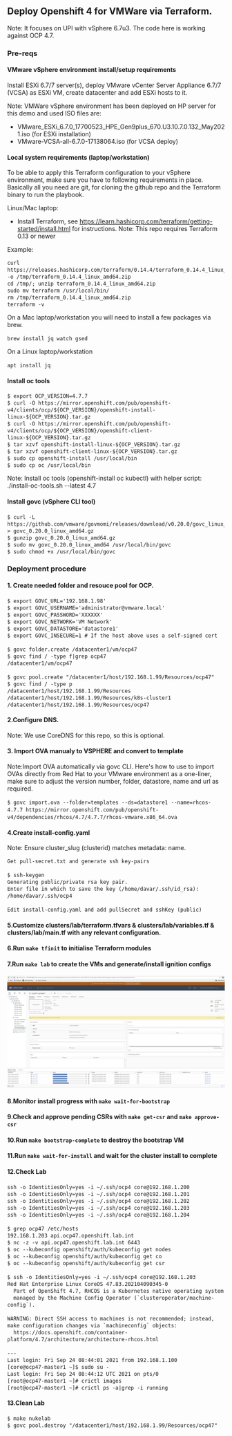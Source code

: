 ## Deploy Openshift 4 for VMWare via Terraform. 

Note: It focuses on UPI with vSphere 6.7u3. The code here is working against OCP 4.7.

### Pre-reqs

#### VMware vSphere environment install/setup requirements

Install ESXi 6.7/7 server(s), deploy VMware vCenter Server Appliance  6.7/7 (VCSA) as ESXi VM, create datacenter and add ESXi hosts to it.

Note: VMWare vSphere environment has been deployed on HP server for this demo and used ISO files are:

* VMware_ESXi_6.7.0_17700523_HPE_Gen9plus_670.U3.10.7.0.132_May2021.iso (for ESXi installation)
* VMware-VCSA-all-6.7.0-17138064.iso (for VCSA deploy)


#### Local system requirements (laptop/workstation)

To be able to apply this Terraform configuration to your vSphere environment, make sure you have to following requirements in place. Basically all you need are git, for cloning the github repo and the Terraform binary to run the playbook.

Linux/Mac laptop:

- Install Terraform, see https://learn.hashicorp.com/terraform/getting-started/install.html for instructions. Note: This repo requires Terraform 0.13 or newer

Example:
  
```
curl https://releases.hashicorp.com/terraform/0.14.4/terraform_0.14.4_linux_amd64.zip -o /tmp/terraform_0.14.4_linux_amd64.zip
cd /tmp/; unzip terraform_0.14.4_linux_amd64.zip
sudo mv terraform /usr/local/bin/
rm /tmp/terraform_0.14.4_linux_amd64.zip
terraform -v
```

On a Mac laptop/workstation you will need to install a few packages via brew.

`brew install jq watch gsed`

On a Linux laptop/workstation

`apt install jq` 

#### Install oc tools
```
$ export OCP_VERSION=4.7.7
$ curl -O https://mirror.openshift.com/pub/openshift-v4/clients/ocp/${OCP_VERSION}/openshift-install-linux-${OCP_VERSION}.tar.gz
$ curl -O https://mirror.openshift.com/pub/openshift-v4/clients/ocp/${OCP_VERSION}/openshift-client-linux-${OCP_VERSION}.tar.gz
$ tar xzvf openshift-install-linux-${OCP_VERSION}.tar.gz
$ tar xzvf openshift-client-linux-${OCP_VERSION}.tar.gz
$ sudo cp openshift-install /usr/local/bin
$ sudo cp oc /usr/local/bin
```
Note: Install oc tools (openshift-install oc kubectl)  with helper script: ./install-oc-tools.sh --latest 4.7


#### Install govc (vSphere CLI tool)
```
$ curl -L https://github.com/vmware/govmomi/releases/download/v0.20.0/govc_linux_amd64.gz > govc_0.20.0_linux_amd64.gz
$ gunzip govc_0.20.0_linux_amd64.gz
$ sudo mv govc_0.20.0_linux_amd64 /usr/local/bin/govc
$ sudo chmod +x /usr/local/bin/govc
```

### Deployment procedure

#### 1. Create needed folder and resouce pool for OCP.
```
$ export GOVC_URL='192.168.1.98'
$ export GOVC_USERNAME='administrator@vmware.local'
$ export GOVC_PASSWORD='XXXXXX'
$ export GOVC_NETWORK='VM Network'
$ export GOVC_DATASTORE='datastore1'
$ export GOVC_INSECURE=1 # If the host above uses a self-signed cert

$ govc folder.create /datacenter1/vm/ocp47
$ govc find / -type f|grep ocp47
/datacenter1/vm/ocp47

$ govc pool.create "/datacenter1/host/192.168.1.99/Resources/ocp47"
$ govc find / -type p
/datacenter1/host/192.168.1.99/Resources
/datacenter1/host/192.168.1.99/Resources/k8s-cluster1
/datacenter1/host/192.168.1.99/Resources/ocp47
```
#### 2.Configure DNS. 

Note: We use CoreDNS for this repo, so this is optional.

#### 3. Import OVA manualy to VSPHERE and convert to template 

Note:Import OVA automatically via govc CLI. Here's how to use to import OVAs directly from Red Hat to your VMware environment as a one-liner, make sure to adjust the version number, folder, datastore, name and url as required.

`$ govc import.ova --folder=templates --ds=datastore1 --name=rhcos-4.7.7 https://mirror.openshift.com/pub/openshift-v4/dependencies/rhcos/4.7/4.7.7/rhcos-vmware.x86_64.ova`

#### 4.Create install-config.yaml 

Note: Ensure cluster_slug (clusterid) matches metadata: name. 
```
Get pull-secret.txt and generate ssh key-pairs

$ ssh-keygen 
Generating public/private rsa key pair.
Enter file in which to save the key (/home/davar/.ssh/id_rsa): /home/davar/.ssh/ocp4

Edit install-config.yaml and add pullSecret and sshKey (public)
```

#### 5.Customize clusters/lab/terraform.tfvars & clusters/lab/variables.tf & clusters/lab/main.tf with any relevant configuration.

#### 6.Run `make tfinit` to initialise Terraform modules

#### 7.Run `make lab` to create the VMs and generate/install ignition configs


<img src="pictures/ocp47-cluster.png?raw=true" width="900">


#### 8.Monitor install progress with `make wait-for-bootstrap`

#### 9.Check and approve pending CSRs with `make get-csr` and `make approve-csr`

#### 10.Run `make bootstrap-complete` to destroy the bootstrap VM

#### 11.Run `make wait-for-install` and wait for the cluster install to complete

#### 12.Check Lab
```
ssh -o IdentitiesOnly=yes -i ~/.ssh/ocp4 core@192.168.1.200
ssh -o IdentitiesOnly=yes -i ~/.ssh/ocp4 core@192.168.1.201
ssh -o IdentitiesOnly=yes -i ~/.ssh/ocp4 core@192.168.1.202
ssh -o IdentitiesOnly=yes -i ~/.ssh/ocp4 core@192.168.1.203
ssh -o IdentitiesOnly=yes -i ~/.ssh/ocp4 core@192.168.1.204

$ grep ocp47 /etc/hosts
192.168.1.203 api.ocp47.openshift.lab.int
$ nc -z -v api.ocp47.openshift.lab.int 6443
$ oc --kubeconfig openshift/auth/kubeconfig get nodes
$ oc --kubeconfig openshift/auth/kubeconfig get co
$ oc --kubeconfig openshift/auth/kubeconfig get csr

$ ssh -o IdentitiesOnly=yes -i ~/.ssh/ocp4 core@192.168.1.203 
Red Hat Enterprise Linux CoreOS 47.83.202104090345-0
  Part of OpenShift 4.7, RHCOS is a Kubernetes native operating system
  managed by the Machine Config Operator (`clusteroperator/machine-config`).

WARNING: Direct SSH access to machines is not recommended; instead,
make configuration changes via `machineconfig` objects:
  https://docs.openshift.com/container-platform/4.7/architecture/architecture-rhcos.html

---
Last login: Fri Sep 24 08:44:01 2021 from 192.168.1.100
[core@ocp47-master1 ~]$ sudo su -
Last login: Fri Sep 24 08:44:12 UTC 2021 on pts/0
[root@ocp47-master1 ~]# crictl images
[root@ocp47-master1 ~]# crictl ps -a|grep -i running
```
#### 13.Clean Lab
```
$ make nukelab
$ govc pool.destroy "/datacenter1/host/192.168.1.99/Resources/ocp47"
```
